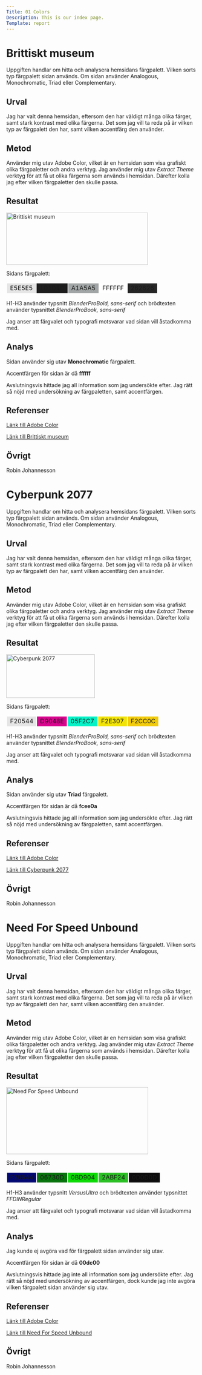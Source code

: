 ```yaml
---
Title: 01 Colors
Description: This is our index page.
Template: report
---
```


Brittiskt museum
=======================

Uppgiften handlar om hitta och analysera hemsidans färgpalett. Vilken sorts typ färgpalett sidan används. Om sidan använder Analogous, Monochromatic, Triad eller Complementary. 

Urval
-----------------------

Jag har valt denna hemsidan, eftersom den har väldigt många olika färger, samt stark kontrast med olika färgerna. Det som jag vill ta reda på är vilken typ av färgpalett den har, samt vilken accentfärg den använder.

Metod
-----------------------

Använder mig utav Adobe Color, vilket är en hemsidan som visa grafiskt olika färgpaletter och andra verktyg. Jag använder mig utav <em>Extract Theme</em> verktyg för att få ut olika färgerna som används i hemsidan. Därefter kolla jag efter vilken färgpaletter den skulle passa.

Resultat
-----------------------

<img width="374" height="138" src="%base_url%/image/british_museum.png" alt="Brittiskt museum">

Sidans färgpalett:

<table style="border-collapse: separate">
    <tr>
        <td style="background-color: #E5E5E5; color: black;">E5E5E5</td>
        <td style="background-color: #1D1D1D;">1D1D1D</td>
        <td style="background-color: #A1A5A5;">A1A5A5</td>
        <td style="background-color: #FFFFFF; color: black;">FFFFFF</td>
        <td style="background-color: #262626;">262626</td>
    </tr>
</table>

H1-H3 använder typsnitt <em>BlenderProBold, sans-serif</em> och brödtexten använder typsnittet <em>BlenderProBook, sans-serif</em>

Jag anser att färgvalet och typografi motsvarar vad sidan vill åstadkomma med.

Analys
-----------------------

Sidan använder sig utav <b>Monochromatic</b> färgpalett.

Accentfärgen för sidan är då <b>ffffff</b>

Avslutningsvis hittade jag all information som jag undersökte efter. Jag rätt så nöjd med undersökning av färgpaletten, samt accentfärgen.

Referenser
-----------------------

[Länk till Adobe Color](https://color.adobe.com/)

[Länk till Brittiskt museum](https://www.britishmuseum.org/)

Övrigt
-----------------------

Robin Johannesson

Cyberpunk 2077
=======================

Uppgiften handlar om hitta och analysera hemsidans färgpalett. Vilken sorts typ färgpalett sidan används. Om sidan använder Analogous, Monochromatic, Triad eller Complementary. 

Urval
-----------------------

Jag har valt denna hemsidan, eftersom den har väldigt många olika färger, samt stark kontrast med olika färgerna. Det som jag vill ta reda på är vilken typ av färgpalett den har, samt vilken accentfärg den använder.

Metod
-----------------------

Använder mig utav Adobe Color, vilket är en hemsidan som visa grafiskt olika färgpaletter och andra verktyg. Jag använder mig utav <em>Extract Theme</em> verktyg för att få ut olika färgerna som används i hemsidan. Därefter kolla jag efter vilken färgpaletter den skulle passa.

Resultat
-----------------------

<img width="234" height="115" src="%base_url%/image/cyberpunk_2077.png" alt="Cyberpunk 2077">

Sidans färgpalett:

<table style="border-collapse: separate">
    <tr>
        <td style="background-color: #E5E5E5;">F20544</td>
        <td style="background-color: #D9048E;">D9048E</td>
        <td style="background-color: #05F2C7;">05F2C7</td>
        <td style="background-color: #F2E307;">F2E307</td>
        <td style="background-color: #F2CC0C;">F2CC0C</td>
    </tr>
</table>

H1-H3 använder typsnitt <em>BlenderProBold, sans-serif</em> och brödtexten använder typsnittet <em>BlenderProBook, sans-serif</em>

Jag anser att färgvalet och typografi motsvarar vad sidan vill åstadkomma med.

Analys
-----------------------

Sidan använder sig utav <b>Triad</b> färgpalett.

Accentfärgen för sidan är då <b>fcee0a</b>

Avslutningsvis hittade jag all information som jag undersökte efter. Jag rätt så nöjd med undersökning av färgpaletten, samt accentfärgen.

Referenser
-----------------------

[Länk till Adobe Color](https://color.adobe.com/)

[Länk till Cyberpunk 2077](https://www.cyberpunk.net/se/en/)

Övrigt
-----------------------

Robin Johannesson

Need For Speed Unbound
=======================

Uppgiften handlar om hitta och analysera hemsidans färgpalett. Vilken sorts typ färgpalett sidan används. Om sidan använder Analogous, Monochromatic, Triad eller Complementary. 

Urval
-----------------------

Jag har valt denna hemsidan, eftersom den har väldigt många olika färger, samt stark kontrast med olika färgerna. Det som jag vill ta reda på är vilken typ av färgpalett den har, samt vilken accentfärg den använder.

Metod
-----------------------

Använder mig utav Adobe Color, vilket är en hemsidan som visa grafiskt olika färgpaletter och andra verktyg. Jag använder mig utav <em>Extract Theme</em> verktyg för att få ut olika färgerna som används i hemsidan. Därefter kolla jag efter vilken färgpaletter den skulle passa.

Resultat
-----------------------

<img width="375" height="177" src="%base_url%/image/need_for_speed_unbound.png" alt="Need For Speed Unbound">

Sidans färgpalett:

<table style="border-collapse: separate">
    <tr>
        <td style="background-color: #020873;">F20544</td>
        <td style="background-color: #06730D;">06730D</td>
        <td style="background-color: #0BD904;">0BD904</td>
        <td style="background-color: #2ABF24;">2ABF24</td>
        <td style="background-color: #0D0D0D;">0D0D0D</td>
    </tr>
</table>

H1-H3 använder typsnitt <em>VersusUltra</em> och brödtexten använder typsnittet <em>FFDINRegular</em>

Jag anser att färgvalet och typografi motsvarar vad sidan vill åstadkomma med.

Analys
-----------------------

Jag kunde ej avgöra vad för färgpalett sidan använder sig utav.

Accentfärgen för sidan är då <b>00dc00</b>

Avslutningsvis hittade jag inte all information som jag undersökte efter. Jag rätt så nöjd med undersökning av accentfärgen, dock kunde jag inte avgöra vilken färgpalett sidan använder sig utav.

Referenser
-----------------------

[Länk till Adobe Color](https://color.adobe.com/)

[Länk till Need For Speed Unbound](https://www.ea.com/games/need-for-speed/need-for-speed-unbound)

Övrigt
-----------------------

Robin Johannesson